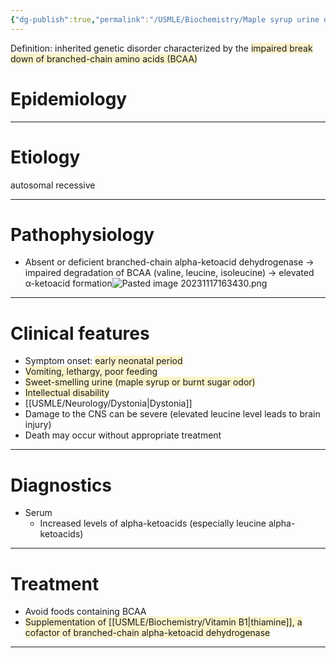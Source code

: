 ```yaml
---
{"dg-publish":true,"permalink":"/USMLE/Biochemistry/Maple syrup urine disease/"}
---
```


Definition: inherited genetic disorder characterized by the <span style="background:rgba(240, 200, 0, 0.2)">impaired break down of branched-chain amino acids (BCAA)</span>
# Epidemiology


---
# Etiology
autosomal recessive

---
# Pathophysiology
- Absent or deficient branched-chain alpha-ketoacid dehydrogenase → impaired degradation of BCAA (valine, leucine, isoleucine) → elevated α-ketoacid formation![Pasted image 20231117163430.png](/img/user/appendix/Pasted%20image%2020231117163430.png)

---
# Clinical features
- Symptom onset: <span style="background:rgba(240, 200, 0, 0.2)">early neonatal period</span>
- <span style="background:rgba(240, 200, 0, 0.2)">Vomiting, lethargy, poor feeding</span>
- <span style="background:rgba(240, 200, 0, 0.2)">Sweet-smelling urine (maple syrup or burnt sugar odor)</span>
- <span style="background:rgba(240, 200, 0, 0.2)">Intellectual disability</span>
- [[USMLE/Neurology/Dystonia\|Dystonia]]
- Damage to the CNS can be severe (elevated leucine level leads to brain injury)
- Death may occur without appropriate treatment

---
# Diagnostics
- Serum
	- Increased levels of alpha-ketoacids (especially leucine alpha-ketoacids)

---
# Treatment
- Avoid foods containing BCAA
- <span style="background:rgba(240, 200, 0, 0.2)">Supplementation of [[USMLE/Biochemistry/Vitamin B1\|thiamine]], a cofactor of branched-chain alpha-ketoacid dehydrogenase</span>

---
